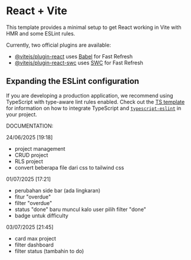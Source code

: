 # React + Vite

This template provides a minimal setup to get React working in Vite with HMR and some ESLint rules.

Currently, two official plugins are available:

- [@vitejs/plugin-react](https://github.com/vitejs/vite-plugin-react/blob/main/packages/plugin-react) uses [Babel](https://babeljs.io/) for Fast Refresh
- [@vitejs/plugin-react-swc](https://github.com/vitejs/vite-plugin-react/blob/main/packages/plugin-react-swc) uses [SWC](https://swc.rs/) for Fast Refresh

## Expanding the ESLint configuration

If you are developing a production application, we recommend using TypeScript with type-aware lint rules enabled. Check out the [TS template](https://github.com/vitejs/vite/tree/main/packages/create-vite/template-react-ts) for information on how to integrate TypeScript and [`typescript-eslint`](https://typescript-eslint.io) in your project.


DOCUMENTATION:

24/06/2025 [19:18]
- project management 
- CRUD project
- RLS project
- convert beberapa file dari css to tailwind css

01/07/2025 [17:21]
- perubahan side bar (ada lingkaran)
- fitur "overdue"
- filter "overdue"
- status "done" baru muncul kalo user pilih filter "done"
- badge untuk difficulty

03/07/2025 [21:45]
- card max project 
- filter dashboard
- filter status (tambahin to do)